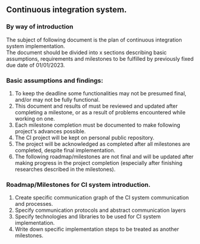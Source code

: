 ## Continuous integration system.
### By way of introduction

The subject of following document is the plan of continuous integration system implementation.  
The document should be divided into x sections describing basic assumptions, requirements and milestones to be fulfilled by previously fixed due date of 01/01/2023.

### Basic assumptions and findings:
1. To keep the deadline some functionalities may not be presumed final, and/or may not be fully functional.
2. This document and results of must be reviewed and updated after completing a milestone, or as a result of problems encountered while working on one.
3. Each milestone completion must be documented to make following project's advances possible.
4. The CI project will be kept on personal public repository.
5. The project will be acknowledged as completed after all milestones are completed, despite final implementation.
6. The following roadmap/milestones are not final and will be updated after making progress in the project completion (especially after finishing researches described in the milestones).

### Roadmap/Milestones for CI system introduction.
1. Create specific communication graph of the CI system communication and processes.
2. Specify communication protocols and abstract communication layers
3. Specify technologies and libraries to be used for CI system implementation.
4. Write down specific implementation steps to be treated as another milestones.